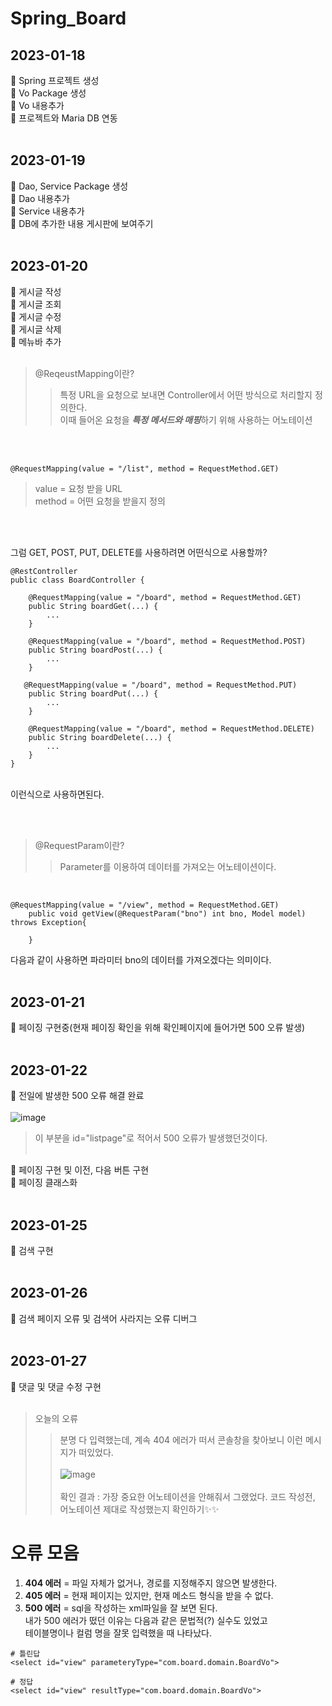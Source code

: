 # Spring_Board

## 2023-01-18
📍 Spring 프로젝트 생성 </br> 
📍 Vo Package 생성 </br>
📍 Vo 내용추가 </br>
📍 프로젝트와 Maria DB 연동</br></br>

## 2023-01-19
📍 Dao, Service Package 생성 </br> 
📍 Dao 내용추가 </br>
📍 Service 내용추가 </br>
📍 DB에 추가한 내용 게시판에 보여주기 </br></br>

## 2023-01-20
📍 게시글 작성 </br>
📍 게시글 조회 </br>
📍 게시글 수정 </br>
📍 게시글 삭제 </br>
📍 메뉴바 추가 </br></br>


> @ReqeustMapping이란?
>> 특정 URL을 요청으로 보내면 Controller에서 어떤 방식으로 처리할지 정의한다. </br>
이때 들어온 요청을 ***특정 메서드와 매핑***하기 위해 사용하는 어노테이션 

</br></br>


```
@RequestMapping(value = "/list", method = RequestMethod.GET)
```

> value = 요청 받을 URL </br>
method = 어떤 요청을 받을지 정의 

</br></br>


그럼 GET, POST, PUT, DELETE를 사용하려면 어떤식으로 사용할까? </br>

```
@RestController
public class BoardController {

    @RequestMapping(value = "/board", method = RequestMethod.GET)
    public String boardGet(...) {
        ...
    }

    @RequestMapping(value = "/board", method = RequestMethod.POST)
    public String boardPost(...) {
        ...
    }

   @RequestMapping(value = "/board", method = RequestMethod.PUT)
    public String boardPut(...) {
        ...
    }

    @RequestMapping(value = "/board", method = RequestMethod.DELETE)
    public String boardDelete(...) {
        ...
    }
}
```

</br>
이런식으로 사용하면된다.
</br>

</br></br>

> @RequestParam이란?
> > Parameter를 이용하여 데이터를 가져오는 어노테이션이다.

</br>

```
@RequestMapping(value = "/view", method = RequestMethod.GET)
	public void getView(@RequestParam("bno") int bno, Model model) throws Exception{
		
	}
```

다음과 같이 사용하면 파라미터 bno의 데이터를 가져오겠다는 의미이다. </br></br>

## 2023-01-21
📍 페이징 구현중(현재 페이징 확인을 위해 확인페이지에 들어가면 500 오류 발생) </br></br>


## 2023-01-22
📍 전일에 발생한 500 오류 해결 완료</br></br> 
![image](https://user-images.githubusercontent.com/49686619/213909937-d0572c22-9e2d-40db-b577-64e8ef186499.png) </br>
> 이 부분을 id="listpage"로 적어서 500 오류가 발생했던것이다. </br></br>

📍 페이징 구현 및 이전, 다음 버튼 구현</br> 
📍 페이징 클래스화</br></br> 

## 2023-01-25
📍 검색 구현</br></br>

## 2023-01-26
📍 검색 페이지 오류 및 검색어 사라지는 오류 디버그</br></br>

## 2023-01-27
📍 댓글 및 댓글 수정 구현</br></br>


>오늘의 오류</br>
>>분명 다 입력했는데, 계속 404 에러가 떠서 콘솔창을 찾아보니 이런 메시지가 떠있었다.</br></br>
![image](https://user-images.githubusercontent.com/49686619/215019103-9e6d1155-72bc-42f0-aa43-55c6d7e852c4.png) </br></br>
확인 결과 : 가장 중요한 어노테이션을 안해줘서 그랬었다. 코드 작성전, 어노테이션 제대로 작성했는지 확인하기✨✨
# 오류 모음
1. **404 에러** = 파일 자체가 없거나, 경로를 지정해주지 않으면 발생한다.
2. **405 에러** = 현재 페이지는 있지만, 현재 메소드 형식을 받을 수 없다.
3. **500 에러** = sql을 작성하는 xml파일을 잘 보면 된다. </br>내가 500 에러가 떴던 이유는 다음과 같은 문법적(?) 실수도 있었고 </br> 테이블명이나 컬럼 명을 잘못 입력했을 때 나타났다.

```
# 틀린답
<select id="view" parameteryType="com.board.domain.BoardVo">

# 정답
<select id="view" resultType="com.board.domain.BoardVo">
```
